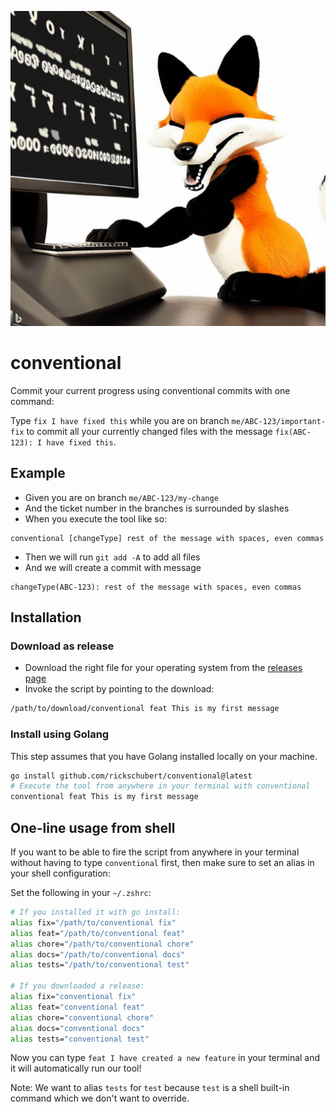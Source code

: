 ![](./heroimg.jpg "Fox committing conventional commits")

conventional
============

Commit your current progress using conventional commits with one command:

Type `fix I have fixed this` while you are on branch `me/ABC-123/important-fix` to commit all your currently changed files with the message `fix(ABC-123): I have fixed this`.

## Example

* Given you are on branch `me/ABC-123/my-change`
* And the ticket number in the branches is surrounded by slashes
* When you execute the tool like so:
```
conventional [changeType] rest of the message with spaces, even commas
```
* Then we will run `git add -A` to add all files
* And we will create a commit with message
```
changeType(ABC-123): rest of the message with spaces, even commas
```

## Installation

### Download as release

- Download the right file for your operating system from the [releases page](https://github.com/rickschubert/conventional/releases)
- Invoke the script by pointing to the download:

```sh
/path/to/download/conventional feat This is my first message
```

### Install using Golang

This step assumes that you have Golang installed locally on your machine.

```sh
go install github.com/rickschubert/conventional@latest
# Execute the tool from anywhere in your terminal with conventional
conventional feat This is my first message
```

## One-line usage from shell

If you want to be able to fire the script from anywhere in your terminal without having to type `conventional` first, then make sure to set an alias in your shell configuration:

Set the following in your `~/.zshrc`:

```sh
# If you installed it with go install:
alias fix="/path/to/conventional fix"
alias feat="/path/to/conventional feat"
alias chore="/path/to/conventional chore"
alias docs="/path/to/conventional docs"
alias tests="/path/to/conventional test"

# If you downloaded a release:
alias fix="conventional fix"
alias feat="conventional feat"
alias chore="conventional chore"
alias docs="conventional docs"
alias tests="conventional test"
```

Now you can type `feat I have created a new feature` in your terminal and it will automatically run our tool!

Note: We want to alias `tests` for `test` because `test` is a shell built-in command which we don't want to override.
